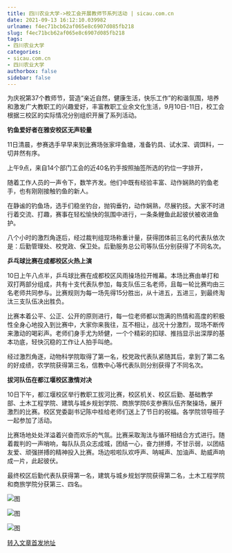 ```yaml
---
title: 四川农业大学->校工会开展教师节系列活动 | sicau.com.cn
date: 2021-09-13 16:12:10.039982
urlname: f4ec71bcb62af065e8c6907d085fb218
slug: f4ec71bcb62af065e8c6907d085fb218
tags: 
- 四川农业大学
categories:
- sicau.com.cn
- 四川农业大学
authorbox: false
sidebar: false
---
```

为庆祝第37个教师节，营造“亲近自然，健康生活，快乐工作”的和谐氛围，培养和激发广大教职工的兴趣爱好，丰富教职工业余文化生活，9月10日-11日，校工会根据三校区的实际情况分别组织开展了系列活动。

**钓鱼爱好者在雅安校区无声较量**

11日清晨，参赛选手早早来到比赛场张家坪鱼塘，准备钓具、试水深、调饵料，一切井然有序。

上午9点，来自14个部门工会的近40名钓手按照抽签所选的钓位一字排开，
<!--more-->
随着工作人员的一声令下，数竿齐发。他们中既有经验丰富、动作娴熟的钓鱼老手，也有刚刚接触钓鱼的新人。

在静谧的钓鱼场，选手们稳坐钓台，抛钩垂钓，动作娴熟，尽展钓技。大家不时进行着交流、打趣，赛事在轻松愉快的氛围中进行，一条条鲤鱼此起彼伏被收进鱼护。

八个小时的激烈角逐后，经过裁判组现场称重计量，获得团体前三名的代表队依次是：后勤管理处、校党政、保卫处。后勤服务总公司等队伍分别获得了不同名次。

**乒乓球比赛在成都校区火热上演**

10日上午八点半，乒乓球比赛在成都校区风雨操场拉开帷幕。本场比赛由单打和双打两部分组成，共有十支代表队参加，每支队伍三名老师，且每一轮比赛均由三名老师共同参与。比赛规则为每一场先得15分胜出，从十进五，五进三，到最终淘汰三支队伍决出胜负。

比赛本着公平、公正、公开的原则进行，每一位老师都以饱满的热情和高度的积极性全身心地投入到比赛中，大家你来我往，互不相让，战况十分激烈，现场不断传来激动的喝彩声。老师们身手尤为矫健，一个个精彩的扣球、推挡显示出深厚的基本功底，轻快沉稳的工作让人拍手叫绝。

经过激烈角逐，动物科学院取得了第一名，校党政代表队紧随其后，拿到了第二名的好成绩，农学院获得第三名，信教中心等代表队则分别获得了不同名次。

**拔河队伍在都江堰校区激情对决**

10日下午，都江堰校区举行教职工拔河比赛，校区机关、校区后勤、基础教学部、土木工程学院、建筑与城乡规划学院、商旅学院6支参赛队伍齐聚操场，展开激烈的比赛。校区党委副书记陈中桂给老师们送上了节日的祝福。各学院领导班子一起参加了活动。

比赛场地处处洋溢着兴奋而欢乐的气氛。比赛采取淘汰与循环相结合方式进行。随着裁判的一声哨响，每队队员众志成城，团结一心，奋力拼搏，不甘示弱，以团结友爱、顽强拼搏的精神投入比赛。场边啦啦队欢呼声、呐喊声、加油声、助威声响成一片，此起彼伏。

最终校区后勤代表队获得第一名，建筑与城乡规划学院获得第二名，土木工程学院和商旅学院分获第三、四名。

![图](https://news.sicau.edu.cn/__local/4/43/02/1BAFA8ABB6B905479D62FF88F58_2DCCD6F6_518C9.jpg)

![图](https://news.sicau.edu.cn/__local/4/2F/20/56DA3E5F13AC2CCFA690847A12C_EDB9E95E_18F2C.jpg)

![图](https://news.sicau.edu.cn/__local/5/1C/86/4A1BDD43D629C7F68D6FF039433_E9B926A1_2301A.jpg)

[转入文章首发地址](https://news.sicau.edu.cn/info/1078/64240.htm)